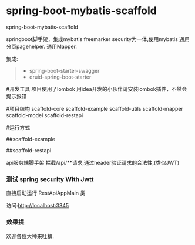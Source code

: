 # spring-boot-mybatis-scaffold
spring-boot-mybatis-scaffold

springboot脚手架，集成mybatis freemarker security为一体,使用mybatis 通用分页pagehelper. 通用Mapper.


集成:
> * spring-boot-starter-swagger
> * druid-spring-boot-starter



#开发工具
项目使用了lombok 用idea开发的小伙伴请安装lombok插件，不然会提示报错

#项目结构
   <modules>
        <module>scaffold-core</module>
        <module>scaffold-example</module>
        <module>scaffold-utils</module>
        <module>scaffold-mapper</module>
        <module>scaffold-model</module>
        <module>scaffold-restapi</module>
  </modules>



#运行方式


##scaffold-example



##scaffold-restapi

api服务端脚手架
拦截/api/**请求,通过header验证请求的合法性,(类似JWT)<br>

### 测试 spring security With Jwtt

直接启动运行 RestApiAppMain 类

访问:[http://localhost:3345](http://localhost:3345)

### 效果提


欢迎各位大神来吐槽.
